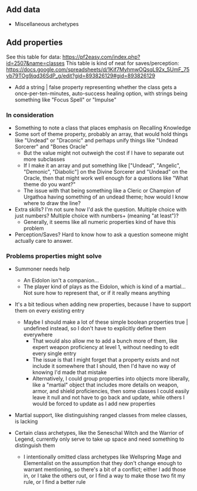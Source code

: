 ## Add data

- Miscellaneous archetypes

## Add properties

See this table for data: https://pf2easy.com/index.php?id=2507&name=classes
This table is kind of neat for saves/perception: https://docs.google.com/spreadsheets/d/1Kif7MyhmwOQsqL92x_5UmF_75vb79TOg9jqd36SdP_g/edit?gid=893826129#gid=893826129

- Add a string | false property representing whether the class gets a once-per-ten-minutes, auto-success healing option, with strings being something like "Focus Spell" or "Impulse"

### In consideration

- Something to note a class that places emphasis on Recalling Knowledge
- Some sort of theme property, probably an array, that would hold things like "Undead" or "Draconic" and perhaps unify things like "Undead Sorcerer" and "Bones Oracle"
  - But the value might not outweigh the cost if I have to separate out more subclasses
  - If I make it an array and put something like ["Undead", "Angelic", "Demonic", "Diabolic"] on the Divine Sorcerer and "Undead" on the Oracle, then that might work well enough for a questions like "What theme do you want?"
  - The issue with that being something like a Cleric or Champion of Urgathoa having something of an undead theme; how would I know where to draw the line?
- Extra skills? I'm not sure how I'd ask the question. Multiple choice with just numbers? Multiple choice with numbers+ (meaning "at least")?
  - Generally, it seems like all numeric properties kind of have this problem
- Perception/Saves? Hard to know how to ask a question someone might actually care to answer.

### Problems properties might solve

- Summoner needs help

  - An Eidolon isn't a companion...
  - The player kind of plays as the Eidolon, which is kind of a martial... Not sure how to represent that, or if it really means anything

- It's a bit tedious when adding new properties, because I have to support them on every existing entry
  - Maybe I should make a lot of these simple boolean properties true | undefined instead, so I don't have to explicitly define them everywhere
    - That would also allow me to add a bunch more of them, like expert weapon proficiency at level 1, without needing to edit every single entry
    - The issue is that I might forget that a property exists and not include it somewhere that I should, then I'd have no way of knowing I'd made that mistake
    - Alternatively, I could group properties into objects more liberally, like a "martial" object that includes more details on weapon, armor, and shield proficiencies, then some classes I could easily leave it null and not have to go back and update, while others I would be forced to update as I add new properties
- Martial support, like distinguishing ranged classes from melee classes, is lacking
- Certain class archetypes, like the Seneschal Witch and the Warrior of Legend, currently only serve to take up space and need something to distinguish them
  - I intentionally omitted class archetypes like Wellspring Mage and Elementalist on the assumption that they don't change enough to warrant mentioning, so there's a bit of a conflict; either I add those in, or I take the others out, or I find a way to make those two fit my rule, or I find a better rule
